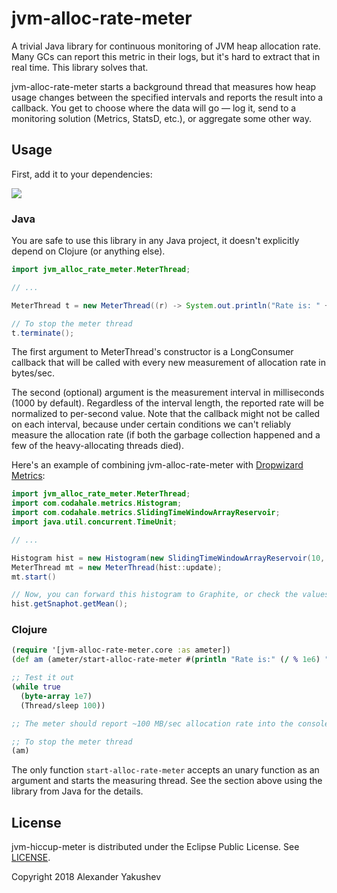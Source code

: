 # jvm-alloc-rate-meter

A trivial Java library for continuous monitoring of JVM heap allocation rate.
Many GCs can report this metric in their logs, but it's hard to extract that in
real time. This library solves that.

jvm-alloc-rate-meter starts a background thread that measures how heap usage
changes between the specified intervals and reports the result into a callback.
You get to choose where the data will go — log it, send to a monitoring solution
(Metrics, StatsD, etc.), or aggregate some other way.

## Usage

First, add it to your dependencies:

[![](https://clojars.org/com.clojure-goes-fast/jvm-alloc-rate-meter/latest-version.svg)](https://clojars.org/com.clojure-goes-fast/jvm-alloc-rate-meter)

### Java

You are safe to use this library in any Java project, it doesn't explicitly
depend on Clojure (or anything else).

```java
import jvm_alloc_rate_meter.MeterThread;

// ...

MeterThread t = new MeterThread((r) -> System.out.println("Rate is: " + (r / 1e6) + " MB/sec"));

// To stop the meter thread
t.terminate();
```

The first argument to MeterThread's constructor is a LongConsumer callback that
will be called with every new measurement of allocation rate in bytes/sec.

The second (optional) argument is the measurement interval in milliseconds (1000
by default). Regardless of the interval length, the reported rate will be
normalized to per-second value. Note that the callback might not be called on
each interval, because under certain conditions we can't reliably measure the
allocation rate (if both the garbage collection happened and a few of the
heavy-allocating threads died).

Here's an example of combining jvm-alloc-rate-meter with [Dropwizard
Metrics](https://github.com/dropwizard/metrics):

```java
import jvm_alloc_rate_meter.MeterThread;
import com.codahale.metrics.Histogram;
import com.codahale.metrics.SlidingTimeWindowArrayReservoir;
import java.util.concurrent.TimeUnit;

// ...

Histogram hist = new Histogram(new SlidingTimeWindowArrayReservoir(10, TimeUnit.SECONDS));
MeterThread mt = new MeterThread(hist::update);
mt.start()

// Now, you can forward this histogram to Graphite, or check the values manually, e.g.:
hist.getSnaphot.getMean();
```

### Clojure

```clj
(require '[jvm-alloc-rate-meter.core :as ameter])
(def am (ameter/start-alloc-rate-meter #(println "Rate is:" (/ % 1e6) "MB/sec")))

;; Test it out
(while true
  (byte-array 1e7)
  (Thread/sleep 100))

;; The meter should report ~100 MB/sec allocation rate into the console.

;; To stop the meter thread
(am)
```

The only function `start-alloc-rate-meter` accepts an unary function as an
argument and starts the measuring thread. See the section above using the
library from Java for the details.

## License

jvm-hiccup-meter is distributed under the Eclipse Public License. See
[LICENSE](LICENSE).

Copyright 2018 Alexander Yakushev
